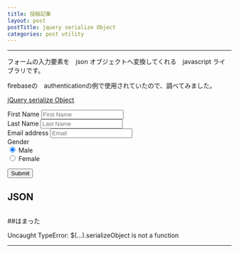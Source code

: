 ```yaml
---
title: 投稿記事
layout: post
postTitle: jquery serialize Object　
categories: post utility
---
```


-----

フォームの入力要素を　json オブジェクトへ変換してくれる　javascript ライブラリです。

firebaseの　authenticationの例で使用されていたので、調べてみました。

[jQuery serialize Object](https://github.com/hongymagic/jQuery.serializeObject)

<form id="info">
  <div>
    <label for="inputFirstName">First Name</label>
    <input type="text" class="form-control" id="inputFirstName" name="firstname" placeholder="First Name">
  </div>
  <div>
    <label for="inputLastName">Last Name</label>
    <input type="text" class="form-control" id="inputLastName" name="lastname" placeholder="Last Name">
  </div>
  <div>
    <label for="inputEmail">Email address</label>
    <input type="email" class="form-control" id="inputEmail" placeholder="Email" name="email">
  </div>
  <label>Gender</label>
  <div class="radio">
    <label>
      <input type="radio" name="gender" value="Male" checked>
      Male
    </label>
  </div>    
  <div>
    <label>
      <input type="radio" name="gender" value="Female">  
      Female
    </label>
  </div>
  <p><input type="submit" /></p>
</form>
</div>

<h2>JSON</h2>
<pre id="result">
</pre>

##はまった

Uncaught TypeError: $(...).serializeObject is not a function

-----

<script src="//code.jquery.com/jquery-1.11.3.js"></script>
<script src="{{site.url}}/js/jquery.serializeObject.js"></script>
<script src="https://cdn.rawgit.com/google/code-prettify/master/loader/run_prettify.js?skin=sons-of-obsidian"></script>

<script type="text/javascript">
//  var $window = $(window)
  // make code pretty
  $('pre').addClass('prettyprint');
  $('pre').css({"background":"#111",
	  	           "font-size":"1.05em",
		                "border":"0px"}
		            );
  $('code').css({"font-size":"1.05em","color":"#f00"});

//  $("#logo").lettering();

   $('form').submit(function() {

        $('#result').text(JSON.stringify($('form').serializeObject()));
        return false;
    });

</script>